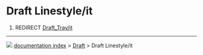 # Draft Linestyle/it
1.  REDIRECT [Draft_Tray/it](Draft_Tray/it.md)



---
![](images/Button_right.svg) [documentation index](../README.md) > [Draft](Draft_Workbench.md) > Draft Linestyle/it
